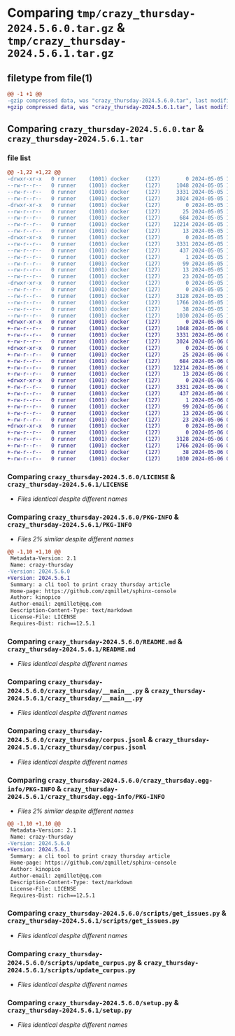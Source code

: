 # Comparing `tmp/crazy_thursday-2024.5.6.0.tar.gz` & `tmp/crazy_thursday-2024.5.6.1.tar.gz`

## filetype from file(1)

```diff
@@ -1 +1 @@
-gzip compressed data, was "crazy_thursday-2024.5.6.0.tar", last modified: Sun May  5 17:27:10 2024, max compression
+gzip compressed data, was "crazy_thursday-2024.5.6.1.tar", last modified: Mon May  6 05:30:34 2024, max compression
```

## Comparing `crazy_thursday-2024.5.6.0.tar` & `crazy_thursday-2024.5.6.1.tar`

### file list

```diff
@@ -1,22 +1,22 @@
-drwxr-xr-x   0 runner    (1001) docker     (127)        0 2024-05-05 17:27:09.997697 crazy_thursday-2024.5.6.0/
--rw-r--r--   0 runner    (1001) docker     (127)     1048 2024-05-05 17:27:02.000000 crazy_thursday-2024.5.6.0/LICENSE
--rw-r--r--   0 runner    (1001) docker     (127)     3331 2024-05-05 17:27:09.997697 crazy_thursday-2024.5.6.0/PKG-INFO
--rw-r--r--   0 runner    (1001) docker     (127)     3024 2024-05-05 17:27:02.000000 crazy_thursday-2024.5.6.0/README.md
-drwxr-xr-x   0 runner    (1001) docker     (127)        0 2024-05-05 17:27:09.993697 crazy_thursday-2024.5.6.0/crazy_thursday/
--rw-r--r--   0 runner    (1001) docker     (127)       25 2024-05-05 17:27:06.000000 crazy_thursday-2024.5.6.0/crazy_thursday/__init__.py
--rw-r--r--   0 runner    (1001) docker     (127)      684 2024-05-05 17:27:02.000000 crazy_thursday-2024.5.6.0/crazy_thursday/__main__.py
--rw-r--r--   0 runner    (1001) docker     (127)    12214 2024-05-05 17:27:06.000000 crazy_thursday-2024.5.6.0/crazy_thursday/corpus.jsonl
--rw-r--r--   0 runner    (1001) docker     (127)       13 2024-05-05 17:27:02.000000 crazy_thursday-2024.5.6.0/crazy_thursday/requirements.txt
-drwxr-xr-x   0 runner    (1001) docker     (127)        0 2024-05-05 17:27:09.997697 crazy_thursday-2024.5.6.0/crazy_thursday.egg-info/
--rw-r--r--   0 runner    (1001) docker     (127)     3331 2024-05-05 17:27:09.000000 crazy_thursday-2024.5.6.0/crazy_thursday.egg-info/PKG-INFO
--rw-r--r--   0 runner    (1001) docker     (127)      437 2024-05-05 17:27:09.000000 crazy_thursday-2024.5.6.0/crazy_thursday.egg-info/SOURCES.txt
--rw-r--r--   0 runner    (1001) docker     (127)        1 2024-05-05 17:27:09.000000 crazy_thursday-2024.5.6.0/crazy_thursday.egg-info/dependency_links.txt
--rw-r--r--   0 runner    (1001) docker     (127)       99 2024-05-05 17:27:09.000000 crazy_thursday-2024.5.6.0/crazy_thursday.egg-info/entry_points.txt
--rw-r--r--   0 runner    (1001) docker     (127)       13 2024-05-05 17:27:09.000000 crazy_thursday-2024.5.6.0/crazy_thursday.egg-info/requires.txt
--rw-r--r--   0 runner    (1001) docker     (127)       23 2024-05-05 17:27:09.000000 crazy_thursday-2024.5.6.0/crazy_thursday.egg-info/top_level.txt
-drwxr-xr-x   0 runner    (1001) docker     (127)        0 2024-05-05 17:27:09.997697 crazy_thursday-2024.5.6.0/scripts/
--rw-r--r--   0 runner    (1001) docker     (127)        0 2024-05-05 17:27:02.000000 crazy_thursday-2024.5.6.0/scripts/__init__.py
--rw-r--r--   0 runner    (1001) docker     (127)     3128 2024-05-05 17:27:02.000000 crazy_thursday-2024.5.6.0/scripts/get_issues.py
--rw-r--r--   0 runner    (1001) docker     (127)     1766 2024-05-05 17:27:02.000000 crazy_thursday-2024.5.6.0/scripts/update_curpus.py
--rw-r--r--   0 runner    (1001) docker     (127)       38 2024-05-05 17:27:09.997697 crazy_thursday-2024.5.6.0/setup.cfg
--rw-r--r--   0 runner    (1001) docker     (127)     1030 2024-05-05 17:27:02.000000 crazy_thursday-2024.5.6.0/setup.py
+drwxr-xr-x   0 runner    (1001) docker     (127)        0 2024-05-06 05:30:34.700411 crazy_thursday-2024.5.6.1/
+-rw-r--r--   0 runner    (1001) docker     (127)     1048 2024-05-06 05:30:26.000000 crazy_thursday-2024.5.6.1/LICENSE
+-rw-r--r--   0 runner    (1001) docker     (127)     3331 2024-05-06 05:30:34.700411 crazy_thursday-2024.5.6.1/PKG-INFO
+-rw-r--r--   0 runner    (1001) docker     (127)     3024 2024-05-06 05:30:26.000000 crazy_thursday-2024.5.6.1/README.md
+drwxr-xr-x   0 runner    (1001) docker     (127)        0 2024-05-06 05:30:34.696411 crazy_thursday-2024.5.6.1/crazy_thursday/
+-rw-r--r--   0 runner    (1001) docker     (127)       25 2024-05-06 05:30:30.000000 crazy_thursday-2024.5.6.1/crazy_thursday/__init__.py
+-rw-r--r--   0 runner    (1001) docker     (127)      684 2024-05-06 05:30:26.000000 crazy_thursday-2024.5.6.1/crazy_thursday/__main__.py
+-rw-r--r--   0 runner    (1001) docker     (127)    12214 2024-05-06 05:30:30.000000 crazy_thursday-2024.5.6.1/crazy_thursday/corpus.jsonl
+-rw-r--r--   0 runner    (1001) docker     (127)       13 2024-05-06 05:30:26.000000 crazy_thursday-2024.5.6.1/crazy_thursday/requirements.txt
+drwxr-xr-x   0 runner    (1001) docker     (127)        0 2024-05-06 05:30:34.700411 crazy_thursday-2024.5.6.1/crazy_thursday.egg-info/
+-rw-r--r--   0 runner    (1001) docker     (127)     3331 2024-05-06 05:30:34.000000 crazy_thursday-2024.5.6.1/crazy_thursday.egg-info/PKG-INFO
+-rw-r--r--   0 runner    (1001) docker     (127)      437 2024-05-06 05:30:34.000000 crazy_thursday-2024.5.6.1/crazy_thursday.egg-info/SOURCES.txt
+-rw-r--r--   0 runner    (1001) docker     (127)        1 2024-05-06 05:30:34.000000 crazy_thursday-2024.5.6.1/crazy_thursday.egg-info/dependency_links.txt
+-rw-r--r--   0 runner    (1001) docker     (127)       99 2024-05-06 05:30:34.000000 crazy_thursday-2024.5.6.1/crazy_thursday.egg-info/entry_points.txt
+-rw-r--r--   0 runner    (1001) docker     (127)       13 2024-05-06 05:30:34.000000 crazy_thursday-2024.5.6.1/crazy_thursday.egg-info/requires.txt
+-rw-r--r--   0 runner    (1001) docker     (127)       23 2024-05-06 05:30:34.000000 crazy_thursday-2024.5.6.1/crazy_thursday.egg-info/top_level.txt
+drwxr-xr-x   0 runner    (1001) docker     (127)        0 2024-05-06 05:30:34.700411 crazy_thursday-2024.5.6.1/scripts/
+-rw-r--r--   0 runner    (1001) docker     (127)        0 2024-05-06 05:30:26.000000 crazy_thursday-2024.5.6.1/scripts/__init__.py
+-rw-r--r--   0 runner    (1001) docker     (127)     3128 2024-05-06 05:30:26.000000 crazy_thursday-2024.5.6.1/scripts/get_issues.py
+-rw-r--r--   0 runner    (1001) docker     (127)     1766 2024-05-06 05:30:26.000000 crazy_thursday-2024.5.6.1/scripts/update_curpus.py
+-rw-r--r--   0 runner    (1001) docker     (127)       38 2024-05-06 05:30:34.700411 crazy_thursday-2024.5.6.1/setup.cfg
+-rw-r--r--   0 runner    (1001) docker     (127)     1030 2024-05-06 05:30:26.000000 crazy_thursday-2024.5.6.1/setup.py
```

### Comparing `crazy_thursday-2024.5.6.0/LICENSE` & `crazy_thursday-2024.5.6.1/LICENSE`

 * *Files identical despite different names*

### Comparing `crazy_thursday-2024.5.6.0/PKG-INFO` & `crazy_thursday-2024.5.6.1/PKG-INFO`

 * *Files 2% similar despite different names*

```diff
@@ -1,10 +1,10 @@
 Metadata-Version: 2.1
 Name: crazy-thursday
-Version: 2024.5.6.0
+Version: 2024.5.6.1
 Summary: a cli tool to print crazy thursday article
 Home-page: https://github.com/zqmillet/sphinx-console
 Author: kinopico
 Author-email: zqmillet@qq.com
 Description-Content-Type: text/markdown
 License-File: LICENSE
 Requires-Dist: rich==12.5.1
```

### Comparing `crazy_thursday-2024.5.6.0/README.md` & `crazy_thursday-2024.5.6.1/README.md`

 * *Files identical despite different names*

### Comparing `crazy_thursday-2024.5.6.0/crazy_thursday/__main__.py` & `crazy_thursday-2024.5.6.1/crazy_thursday/__main__.py`

 * *Files identical despite different names*

### Comparing `crazy_thursday-2024.5.6.0/crazy_thursday/corpus.jsonl` & `crazy_thursday-2024.5.6.1/crazy_thursday/corpus.jsonl`

 * *Files identical despite different names*

### Comparing `crazy_thursday-2024.5.6.0/crazy_thursday.egg-info/PKG-INFO` & `crazy_thursday-2024.5.6.1/crazy_thursday.egg-info/PKG-INFO`

 * *Files 2% similar despite different names*

```diff
@@ -1,10 +1,10 @@
 Metadata-Version: 2.1
 Name: crazy-thursday
-Version: 2024.5.6.0
+Version: 2024.5.6.1
 Summary: a cli tool to print crazy thursday article
 Home-page: https://github.com/zqmillet/sphinx-console
 Author: kinopico
 Author-email: zqmillet@qq.com
 Description-Content-Type: text/markdown
 License-File: LICENSE
 Requires-Dist: rich==12.5.1
```

### Comparing `crazy_thursday-2024.5.6.0/scripts/get_issues.py` & `crazy_thursday-2024.5.6.1/scripts/get_issues.py`

 * *Files identical despite different names*

### Comparing `crazy_thursday-2024.5.6.0/scripts/update_curpus.py` & `crazy_thursday-2024.5.6.1/scripts/update_curpus.py`

 * *Files identical despite different names*

### Comparing `crazy_thursday-2024.5.6.0/setup.py` & `crazy_thursday-2024.5.6.1/setup.py`

 * *Files identical despite different names*


